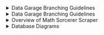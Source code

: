 <details>
  <summary>Data Garage Branching Guidelines</summary>
  
:art:
Improve structure / format of the code.

:zap:
Improve performance.

:fire:
Remove code or files.

:bug:
Fix a bug.

:ambulance:
Critical hotfix.

:sparkles:
Introduce new features.

:memo:
Add or update documentation.

:rocket:
Deploy stuff.

:lipstick:
Add or update the UI and style files.

:tada:
Begin a project.

:white_check_mark:
Add, update, or pass tests.

:lock:
Fix security issues.

:closed_lock_with_key:
Add or update secrets.

:bookmark:
Release / Version tags.

:rotating_light:
Fix compiler / linter warnings.

:construction:
Work in progress.

:green_heart:
Fix CI Build.

:arrow_down:
Downgrade dependencies.

:arrow_up:
Upgrade dependencies.

:pushpin:
Pin dependencies to specific versions.

:construction_worker:
Add or update CI build system.

:chart_with_upwards_trend:
Add or update analytics or track code.

:recycle:
Refactor code.

:heavy_plus_sign:
Add a dependency.

:heavy_minus_sign:
Remove a dependency.

:wrench:
Add or update configuration files.

:hammer:
Add or update development scripts.

:globe_with_meridians:
Internationalization and localization.

:pencil2:
Fix typos.

:poop:
Write bad code that needs to be improved.

:rewind:
Revert changes.

:twisted_rightwards_arrows:
Merge branches.

:package:
Add or update compiled files or packages.

:alien:
Update code due to external API changes.

:truck:
Move or rename resources (e.g.: files, paths, routes).

:page_facing_up:
Add or update license.

:boom:
Introduce breaking changes.

:bento:
Add or update assets.

:wheelchair:
Improve accessibility.

:bulb:
Add or update comments in source code.

:beers:
Write code drunkenly.

:speech_balloon:
Add or update text and literals.

:card_file_box:
Perform database related changes.

:loud_sound:
Add or update logs.

:mute:
Remove logs.

:busts_in_silhouette:
Add or update contributor(s).

:children_crossing:
Improve user experience / usability.

:building_construction:
Make architectural changes.

:iphone:
Work on responsive design.

:clown_face:
Mock things.

:egg:
Add or update an easter egg.

:see_no_evil:
Add or update a .gitignore file.

:camera_flash:
Add or update snapshots.

:alembic:
Perform experiments.

:mag:
Improve SEO.

:label:
Add or update types.

:seedling:
Add or update seed files.

:triangular_flag_on_post:
Add, update, or remove feature flags.

:goal_net:
Catch errors.

:dizzy:
Add or update animations and transitions.

:wastebasket:
Deprecate code that needs to be cleaned up.

:passport_control:
Work on code related to authorization, roles and permissions.

:adhesive_bandage:
Simple fix for a non-critical issue.

:monocle_face:
Data exploration/inspection.

:coffin:
Remove dead code.

:test_tube:
Add a failing test.

:necktie:
Add or update business logic.

:stethoscope:
Add or update healthcheck.

:bricks:
Infrastructure related changes.

:technologist:
Improve developer experience.

:money_with_wings:
Add sponsorships or money related infrastructure.

:thread:
Add or update code related to multithreading or concurrency.

:safety_vest:
Add or update code related to validation.
</details>


<details>
  <summary>Data Garage Branching Guidelines</summary>

```mermaid

---
title: Data Garage Branching Guidelines
---
  
gitGraph
    commit
    branch "release"
    checkout "main"
    commit
    branch "feature/feature-A"
    commit
    commit
    commit
    checkout "main"
    merge "feature/feature-A"
    branch "feature/feature-B"
    checkout "feature/feature-B"
    commit
    commit
    checkout "main"
    merge "feature/feature-B"
    branch "bugfix/bugfix-A"
    commit
    checkout "main"
    merge "bugfix/bugfix-A"
    checkout "release"
    merge "main"
    checkout "release"
    branch "hotfix/hotfix-A"
    commit
    checkout "release"
    merge "hotfix/hotfix-A"
    checkout "main"
    merge "release"

```
</details>


<details>
<summary>Overview of Math Sorcerer Scraper</summary>

```mermaid

---
title: Overview of Math Sorcerer Scraper
---

flowchart TB
    %% Start and End nodes
    idStart([Start])
    idEnd([End])

    %% Importing modules and other libraries
    id1{{"import the following python libraries... \n &#8226 <b><a href='https://requests.readthedocs.io/en/latest/'>requests</a></b> \n &#8226 <b><a href='https://www.crummy.com/software/BeautifulSoup/'>bs4</a></b> \n &#8226 <b><a href='https://www.pola.rs/'>Polars</a></b> \n &#8226 <b><a href='https://docs.python.org/3/library/os.html'>os</a></b> \n &#8226 <b><a href='https://docs.python.org/3/howto/logging.html'>logging</a></b>"}}

    %% Start program loop
    id2["start program <code>while</code> loop"]

    %% Console menu processes
    id3[/"output to console welcome screen"/]
    id4[/"output to console the following menu selection...\n&#8226 d"/]
    id5[/"request user input"/]
    id6[/"recieve user input"/]
    id7{"what option did\n the user\n select from\n the menu?"}

    %% Scrape the math sorcerer amazon page and update the database
    id8["update math sorcerer database"]
    id9["run request on the url of <a href='https://www.amazon.com/shop/themathsorcerer'>The Math Sorcerer's Lair</a> and store into variable called <code>response</code>"]
    id10["use BeautifulSoup, with lxml, to parse <b>response.content</b> variable and store into a variable named <b>soup</b>"]
    id11["use BeautifulSoup to find all amazon lists in the soup that are related to mathemtics, physics, etc. and store into variable called math_sorcerer_amazon_lists"]
    id12["iterate through math_sorcerer_amazon_lists and call requests on each list"]
    id13["use BeautifulSoup4 to parse through the amazon_list and store all the books in the PostgreSQL database"]
    id14["store the name, edition, etc."]

    %% Print all contents of PostgreSQL database
    id15["access the postgresql database"]
    id16["print all records in the database"]

    %% requests
    %% bs4
    %% pandas

    idStart-->id1-->id2-->id3-->id4-->id5-->id6-->id7
    id7-->id8-->id9-->id10-->id11-->id12-->id13-->id14-->id7
    id7-->id15-->id16-->id7
    id7-->idEnd
```
</details>


<details>
<summary>Database Diagrams</summary>

```mermaid

---
title: Database Diagrams
---

flowchart TB

```
</details>
